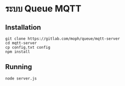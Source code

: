 # ระบบ Queue MQTT

## Installation

```
git clone https://gitlab.com/moph/queue/mqtt-server
cd mqtt-server
cp config.txt config
npm install
```


## Running

```
node server.js
```

